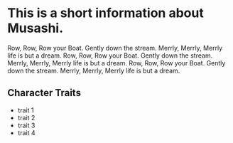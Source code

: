 # This is a short information about Musashi.
Row, Row, Row your Boat. Gently down the stream.
Merrly, Merrly, Merrly life is but a dream.
Row, Row, Row your Boat. Gently down the stream.
Merrly, Merrly, Merrly life is but a dream.
Row, Row, Row your Boat. Gently down the stream.
Merrly, Merrly, Merrly life is but a dream.
## Character Traits
* trait 1
* trait 2
* trait 3
* trait 4